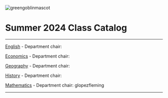 ![greengoblinmascot](media/gg.jpeg)
# Summer 2024 Class Catalog
---

[English](english.md) - Department chair: <mith-r >

[Economics](economics.md) - Department chair: <github username> 

[Geography](geography.md) - Department chair: <github username>

[History](history.md) - Department chair: <github username>

[Mathematics](math.md) - Department chair: glopezfleming

---
